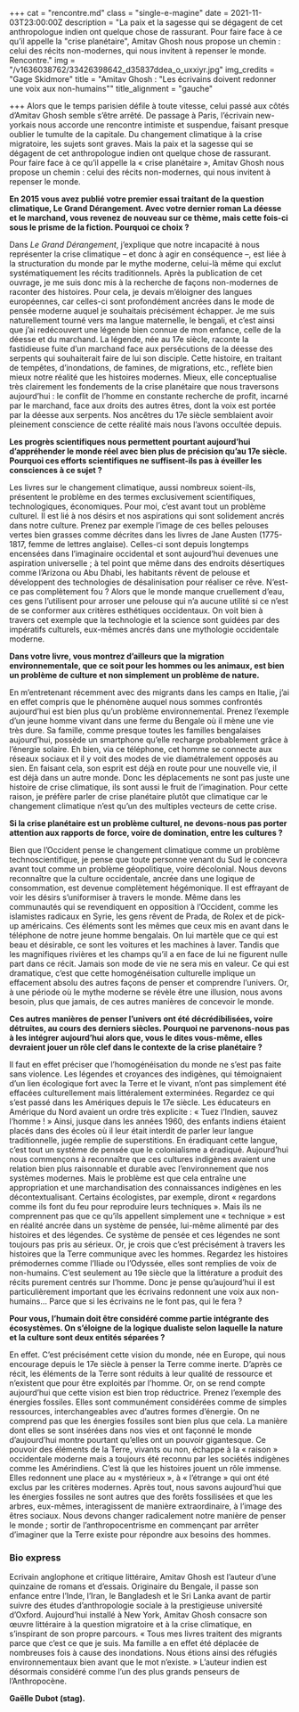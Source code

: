 +++
cat = "rencontre.md"
class = "single-e-magine"
date = 2021-11-03T23:00:00Z
description = "La paix et la sagesse qui se dégagent de cet anthropologue indien ont quelque chose de rassurant. Pour faire face à ce qu’il appelle la \"crise planétaire\", Amitav Ghosh nous propose un chemin : celui des récits non-modernes, qui nous invitent à repenser le monde. Rencontre."
img = "/v1636038762/33426398642_d35837ddea_o_uxxiyr.jpg"
img_credits = "Gage Skidmore"
title = "Amitav Ghosh : \"Les écrivains doivent redonner une voix aux non-humains\""
title_alignment = "gauche"

+++
Alors que le temps parisien défile à toute vitesse, celui passé aux côtés d’Amitav Ghosh semble s’être arrêté. De passage à Paris, l’écrivain new-yorkais nous accorde une rencontre intimiste et suspendue, faisant presque oublier le tumulte de la capitale. Du changement climatique à la crise migratoire, les sujets sont graves. Mais la paix et la sagesse qui se dégagent de cet anthropologue indien ont quelque chose de rassurant. Pour faire face à ce qu’il appelle la « crise planétaire », Amitav Ghosh nous propose un chemin : celui des récits non-modernes, qui nous invitent à repenser le monde. 

**En 2015 vous avez publié votre premier essai traitant de la question climatique, Le Grand Dérangement. Avec votre dernier roman La déesse et le marchand, vous revenez de nouveau sur ce thème, mais cette fois-ci sous le prisme de la fiction. Pourquoi ce choix ?**

Dans _Le Grand Dérangement_, j’explique que notre incapacité à nous représenter la crise climatique – et donc à agir en conséquence –, est liée à la structuration du monde par le mythe moderne, celui-là même qui exclut systématiquement les récits traditionnels. Après la publication de cet ouvrage, je me suis donc mis à la recherche de façons non-modernes de raconter des histoires. Pour cela, je devais m’éloigner des langues européennes, car celles-ci sont profondément ancrées dans le mode de pensée moderne auquel je souhaitais précisément échapper. Je me suis naturellement tourné vers ma langue maternelle, le bengali, et c’est ainsi que j’ai redécouvert une légende bien connue de mon enfance, celle de la déesse et du marchand. La légende, née au 17e siècle, raconte la fastidieuse fuite d’un marchand face aux persécutions de la déesse des serpents qui souhaiterait faire de lui son disciple. Cette histoire, en traitant de tempêtes, d’inondations, de famines, de migrations, etc., reflète bien mieux notre réalité que les histoires modernes. Mieux, elle conceptualise très clairement les fondements de la crise planétaire que nous traversons aujourd’hui : le conflit de l’homme en constante recherche de profit, incarné par le marchand, face aux droits des autres êtres, dont la voix est portée par la déesse aux serpents. Nos ancêtres du 17e siècle semblaient avoir pleinement conscience de cette réalité mais nous l’avons occultée depuis.

**Les progrès scientifiques nous permettent pourtant aujourd’hui d’appréhender le monde réel avec bien plus de précision qu’au 17e siècle. Pourquoi ces efforts scientifiques ne suffisent-ils pas à éveiller les consciences à ce sujet ?** 

Les livres sur le changement climatique, aussi nombreux soient-ils, présentent le problème en des termes exclusivement scientifiques, technologiques, économiques. Pour moi, c’est avant tout un problème culturel. Il est lié à nos désirs et nos aspirations qui sont solidement ancrés dans notre culture. Prenez par exemple l’image de ces belles pelouses vertes bien grasses comme décrites dans les livres de Jane Austen (1775-1817, femme de lettres anglaise). Celles-ci sont depuis longtemps encensées dans l’imaginaire occidental et sont aujourd’hui devenues une aspiration universelle ; à tel point que même dans des endroits désertiques comme l’Arizona ou Abu Dhabi, les habitants rêvent de pelouse et développent des technologies de désalinisation pour réaliser ce rêve. N’est-ce pas complètement fou ? Alors que le monde manque cruellement d’eau, ces gens l’utilisent pour arroser une pelouse qui n’a aucune utilité si ce n’est de se conformer aux critères esthétiques occidentaux. On voit bien à travers cet exemple que la technologie et la science sont guidées par des impératifs culturels, eux-mêmes ancrés dans une mythologie occidentale moderne.

**Dans votre livre, vous montrez d’ailleurs que la migration environnementale, que ce soit pour les hommes ou les animaux, est bien un problème de culture et non simplement un problème de nature.** 

En m’entretenant récemment avec des migrants dans les camps en Italie, j’ai en effet compris que le phénomène auquel nous sommes confrontés aujourd’hui est bien plus qu’un problème environnemental. Prenez l’exemple d’un jeune homme vivant dans une ferme du Bengale où il mène une vie très dure. Sa famille, comme presque toutes les familles bengalaises aujourd’hui, possède un smartphone qu’elle recharge probablement grâce à l’énergie solaire. Eh bien, via ce téléphone, cet homme se connecte aux réseaux sociaux et il y voit des modes de vie diamétralement opposés au sien. En faisant cela, son esprit est déjà en route pour une nouvelle vie, il est déjà dans un autre monde. Donc les déplacements ne sont pas juste une histoire de crise climatique, ils sont aussi le fruit de l’imagination. Pour cette raison, je préfère parler de crise planétaire plutôt que climatique car le changement climatique n’est qu’un des multiples vecteurs de cette crise. 

**Si la crise planétaire est un problème culturel, ne devons-nous pas porter attention aux rapports de force, voire de domination, entre les cultures ?** 

Bien que l’Occident pense le changement climatique comme un problème technoscientifique, je pense que toute personne venant du Sud le concevra avant tout comme un problème géopolitique, voire décolonial. Nous devons reconnaître que la culture occidentale, ancrée dans une logique de consommation, est devenue complètement hégémonique. Il est effrayant de voir les désirs s’uniformiser à travers le monde. Même dans les communautés qui se revendiquent en opposition à l’Occident, comme les islamistes radicaux en Syrie, les gens rêvent de Prada, de Rolex et de pick-up américains. Ces éléments sont les mêmes que ceux mis en avant dans le téléphone de notre jeune homme bengalais. On lui martèle que ce qui est beau et désirable, ce sont les voitures et les machines à laver. Tandis que les magnifiques rivières et les champs qu’il a en face de lui ne figurent nulle part dans ce récit. Jamais son mode de vie ne sera mis en valeur. Ce qui est dramatique, c’est que cette homogénéisation culturelle implique un effacement absolu des autres façons de penser et comprendre l’univers. Or, à une période où le mythe moderne se révèle être une illusion, nous avons besoin, plus que jamais, de ces autres manières de concevoir le monde. 

**Ces autres manières de penser l’univers ont été décrédibilisées, voire détruites, au cours des derniers siècles. Pourquoi ne parvenons-nous pas à les intégrer aujourd’hui alors que, vous le dites vous-même, elles devraient jouer un rôle clef dans le contexte de la crise planétaire ?**

 Il faut en effet préciser que l’homogénéisation du monde ne s’est pas faite sans violence. Les légendes et croyances des indigènes, qui témoignaient d’un lien écologique fort avec la Terre et le vivant, n’ont pas simplement été effacées culturellement mais littéralement exterminées. Regardez ce qui s’est passé dans les Amériques depuis le 17e siècle. Les éducateurs en Amérique du Nord avaient un ordre très explicite : « Tuez l’Indien, sauvez l’homme ! » Ainsi, jusque dans les années 1960, des enfants indiens étaient placés dans des écoles où il leur était interdit de parler leur langue traditionnelle, jugée remplie de superstitions. En éradiquant cette langue, c’est tout un système de pensée que le colonialisme a éradiqué. Aujourd’hui nous commençons à reconnaître que ces cultures indigènes avaient une relation bien plus raisonnable et durable avec l’environnement que nos systèmes modernes. Mais le problème est que cela entraîne une appropriation et une marchandisation des connaissances indigènes en les décontextualisant. Certains écologistes, par exemple, diront « regardons comme ils font du feu pour reproduire leurs techniques ». Mais ils ne comprennent pas que ce qu’ils appellent simplement une « technique » est en réalité ancrée dans un système de pensée, lui-même alimenté par des histoires et des légendes. Ce système de pensée et ces légendes ne sont toujours pas pris au sérieux. Or, je crois que c’est précisément à travers les histoires que la Terre communique avec les hommes. Regardez les histoires prémodernes comme l’Iliade ou l’Odyssée, elles sont remplies de voix de non-humains. C’est seulement au 19e siècle que la littérature a produit des récits purement centrés sur l’homme. Donc je pense qu’aujourd’hui il est particulièrement important que les écrivains redonnent une voix aux non-humains… Parce que si les écrivains ne le font pas, qui le fera ? 

**Pour vous, l’humain doit être considéré comme partie intégrante des écosystèmes. On s’éloigne de la logique dualiste selon laquelle la nature et la culture sont deux entités séparées ?** 

En effet. C’est précisément cette vision du monde, née en Europe, qui nous encourage depuis le 17e siècle à penser la Terre comme inerte. D’après ce récit, les éléments de la Terre sont réduits à leur qualité de ressource et n’existent que pour être exploités par l’homme. Or, on se rend compte aujourd’hui que cette vision est bien trop réductrice. Prenez l’exemple des énergies fossiles. Elles sont communément considérées comme de simples ressources, interchangeables avec d’autres formes d’énergie. On ne comprend pas que les énergies fossiles sont bien plus que cela. La manière dont elles se sont insérées dans nos vies et ont façonné le monde d’aujourd’hui montre pourtant qu’elles ont un pouvoir gigantesque. Ce pouvoir des éléments de la Terre, vivants ou non, échappe à la « raison » occidentale moderne mais a toujours été reconnu par les sociétés indigènes comme les Amérindiens. C’est là que les histoires jouent un rôle immense. Elles redonnent une place au « mystérieux », à « l’étrange » qui ont été exclus par les critères modernes. Après tout, nous savons aujourd’hui que les énergies fossiles ne sont autres que des forêts fossilisées et que les arbres, eux-mêmes, interagissent de manière extraordinaire, à l’image des êtres sociaux. Nous devons changer radicalement notre manière de penser le monde ; sortir de l’anthropocentrisme en commençant par arrêter d’imaginer que la Terre existe pour répondre aux besoins des hommes. 

### Bio express

Ecrivain anglophone et critique littéraire, Amitav Ghosh est l’auteur d’une quinzaine de romans et d’essais. Originaire du Bengale, il passe son enfance entre l’Inde, l’Iran, le Bangladesh et le Sri Lanka avant de partir suivre des études d’anthropologie sociale à la prestigieuse université d’Oxford. Aujourd’hui installé à New York, Amitav Ghosh consacre son œuvre littéraire à la question migratoire et à la crise climatique, en s’inspirant de son propre parcours. « Tous mes livres traitent des migrants parce que c’est ce que je suis. Ma famille a en effet été déplacée de nombreuses fois à cause des inondations. Nous étions ainsi des réfugiés environnementaux bien avant que le mot n’existe. » L’auteur indien est désormais considéré comme l’un des plus grands penseurs de l’Anthropocène. 

**Gaëlle Dubot (stag).** 